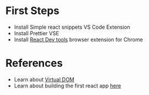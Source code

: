 # First Steps

- Install Simple react snippets VS Code Extension
- Install Prettier VSE
- Install [React Dev tools](https://chromewebstore.google.com/detail/react-developer-tools/fmkadmapgofadopljbjfkapdkoienihi?hl=en) browser extension for Chrome



# References
- Learn about [Virtual DOM](https://lazamar.github.io/virtual-dom/)
- Learn about building the first react app [here](https://expo.dev/blog/from-web-to-native-with-react?ck_subscriber_id=2738275647)


